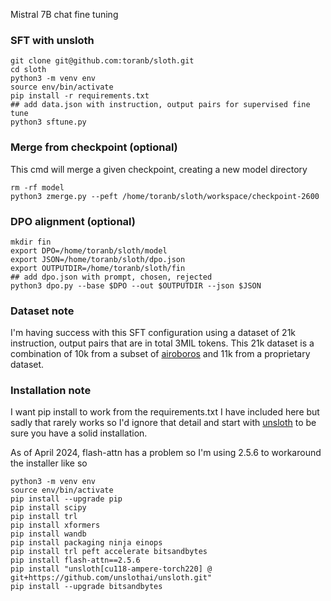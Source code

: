 Mistral 7B chat fine tuning

### SFT with unsloth

```
git clone git@github.com:toranb/sloth.git
cd sloth
python3 -m venv env
source env/bin/activate
pip install -r requirements.txt
## add data.json with instruction, output pairs for supervised fine tune
python3 sftune.py
```

### Merge from checkpoint (optional)

This cmd will merge a given checkpoint, creating a new model directory

```
rm -rf model
python3 zmerge.py --peft /home/toranb/sloth/workspace/checkpoint-2600
```

### DPO alignment (optional)

```
mkdir fin
export DPO=/home/toranb/sloth/model
export JSON=/home/toranb/sloth/dpo.json
export OUTPUTDIR=/home/toranb/sloth/fin
## add dpo.json with prompt, chosen, rejected
python3 dpo.py --base $DPO --out $OUTPUTDIR --json $JSON
```

### Dataset note

I'm having success with this SFT configuration using a dataset of 21k instruction, output pairs that are in total 3MIL tokens. This 21k dataset is a combination of 10k from a subset of [airoboros](https://huggingface.co/datasets/jondurbin/airoboros-3.1) and 11k from a proprietary dataset.

### Installation note

I want pip install to work from the requirements.txt I have included here but sadly that rarely works so I'd ignore that detail and start with [unsloth](https://github.com/unslothai/unsloth) to be sure you have a solid installation.

As of April 2024, flash-attn has a problem so I'm using 2.5.6 to workaround the installer like so
```
python3 -m venv env
source env/bin/activate
pip install --upgrade pip
pip install scipy
pip install trl
pip install xformers
pip install wandb
pip install packaging ninja einops
pip install trl peft accelerate bitsandbytes
pip install flash-attn==2.5.6
pip install "unsloth[cu118-ampere-torch220] @ git+https://github.com/unslothai/unsloth.git"
pip install --upgrade bitsandbytes
```
